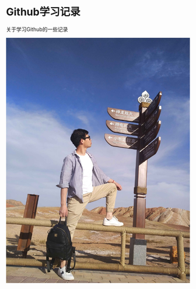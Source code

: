 # Github学习记录
关于学习Github的一些记录

![我的头像](https://github.com/chenbocqu/Diary/blob/master/my_head_pic.jpg)
